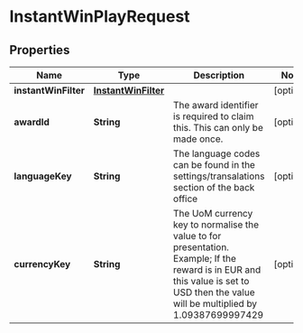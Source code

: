 

# InstantWinPlayRequest



## Properties

| Name | Type | Description | Notes |
|------------ | ------------- | ------------- | -------------|
|**instantWinFilter** | [**InstantWinFilter**](InstantWinFilter.md) |  |  [optional] |
|**awardId** | **String** | The award identifier is required to claim this. This can only be made once. |  [optional] |
|**languageKey** | **String** | The language codes can be found in the settings/transalations section of the back office |  [optional] |
|**currencyKey** | **String** | The UoM currency key to normalise the value to for presentation. Example; If the reward is in EUR and this value is set to USD then the value will be multiplied by 1.09387699997429 |  [optional] |



